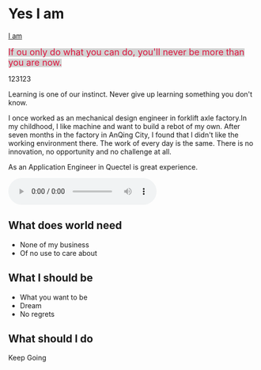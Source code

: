 Yes I am
=====

[I am](QuectelWB.github.io/myStudy)


<span style="background-color: #D3D3D3"><font size=4 color=#DC143C>If ou only do what you can do, you'll never be more than you are now. </font></span>

<p style="background-image: url(Castle.jpeg)">123123</p>

Learning is one of our instinct.
Never give up learning something you don't know.

I once worked as an mechanical design engineer in forklift axle factory.In my childhood, I like machine and want to build a rebot of my own. 
After seven months in the factory in AnQing City, I found that I didn't like the working environment there. The work of every day is the same. There is no innovation, no opportunity and no challenge at all.


As an Application Engineer in Quectel is great experience.




<audio id="audio" controls="controls" autoplay="autoplay" loop="loop">
<source id="mp3" src="test.mp3">
</audio>




What does world need
--------

  * None of my business
  * Of no use to care about



What I should be
------------

* What you want to be
* Dream
* No regrets


What should I do
-----------------

Keep Going




